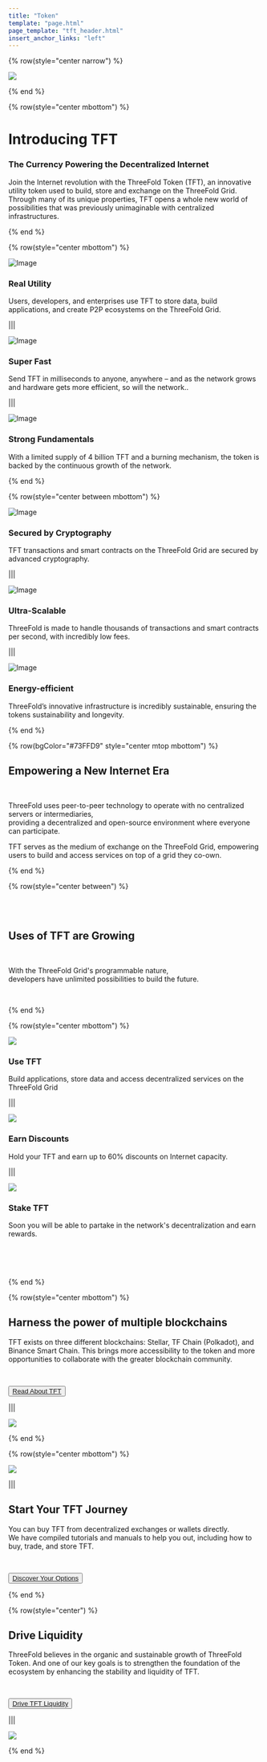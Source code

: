 ```yaml
---
title: "Token"
template: "page.html"
page_template: "tft_header.html"
insert_anchor_links: "left"
---
```


<!-- section 1 (be the Internet) -->

{% row(style="center narrow") %}

![](tft_header1.png#medium)

{% end %}

{% row(style="center mbottom") %}

# Introducing TFT
### The Currency Powering the Decentralized Internet 

Join the Internet revolution with the ThreeFold Token (TFT), an innovative utility token used to build, store and exchange on the ThreeFold Grid. Through many of its unique properties, TFT opens a whole new world of possibilities that was previously unimaginable with centralized infrastructures.

{% end %}

{% row(style="center mbottom") %}

![Image](self1.png#medium)

### Real Utility
Users, developers, and enterprises use TFT to store data, build applications, and create P2P ecosystems on the ThreeFold Grid.

|||

![Image](fast1.png#medium)

### Super Fast
Send TFT in milliseconds to anyone, anywhere – and as the network grows and hardware gets more efficient, so will the network..


|||

![Image](auto1.png#medium)

### Strong Fundamentals
With a limited supply of 4 billion TFT and a burning mechanism, the token is backed by the continuous growth of the network.


{% end %}

{% row(style="center between mbottom") %}

![Image](guard1.png#medium)


### Secured by Cryptography
TFT transactions and smart contracts on the ThreeFold Grid are secured by advanced cryptography.

|||

![Image](decent1.png#medium)

### Ultra-Scalable
ThreeFold is made to handle thousands of transactions and smart contracts per second, with incredibly low fees.

|||

![Image](sustain1.png#medium)


### Energy-efficient
ThreeFold’s innovative infrastructure is incredibly sustainable, ensuring the tokens sustainability and longevity.

{% end %}

{% row(bgColor="#73FFD9" style="center mtop mbottom") %}


## Empowering a **New Internet Era**

<br>

ThreeFold uses peer-to-peer technology to operate with no centralized servers or intermediaries, <br>providing a decentralized and open-source environment where everyone can participate. <br>

TFT serves as the medium of exchange on the ThreeFold Grid, empowering users to build and access services on top of a grid they co-own.


{% end %}

{% row(style="center between") %}

<br>
<br>

## Uses of **TFT** are Growing

<br>

With the ThreeFold Grid's programmable nature, 
<br>
developers have unlimited possibilities to build the future.

<br>

{% end %}

{% row(style="center mbottom") %}

![](use.png)

### **Use TFT**
Build applications, store data and access decentralized services on the ThreeFold Grid

|||

![](disc.png)
### **Earn Discounts**
Hold your TFT and earn up to 60% discounts on Internet capacity.  

|||

![](stake.png)
### **Stake TFT**
Soon you will be able to partake in the network's decentralization and earn rewards.

<br>
<br>
<br>


{% end %}

{% row(style="center mbottom") %}

## Harness the power of multiple blockchains

TFT exists on three different blockchains: Stellar, TF Chain (Polkadot), and Binance Smart Chain. This brings more accessibility to the token and more opportunities to collaborate with the greater blockchain community.

<br>

<button>[Read About TFT](threefold.io)</button>

|||

![](tft_network.png#mx-auto)

{% end %}


{% row(style="center mbottom") %}

![](tft_burn.jpg#mx-auto)

|||

## Start Your TFT Journey

You can buy TFT from decentralized exchanges or wallets directly. <br>
We have compiled tutorials and manuals to help you out, including how to buy, trade, and store TFT.

<br>

<button>[Discover Your Options](threefold.io)</button>

{% end %}

{% row(style="center") %}

## Drive Liquidity

ThreeFold believes in the organic and sustainable growth of ThreeFold Token. And one of our key goals is to strengthen the foundation of the ecosystem by enhancing the stability and liquidity of TFT.

<br>

<button>[Drive TFT Liquidity](threefold.io)</button>

|||

![](tft_loyalty.jpg#mx-auto)



{% end %}
